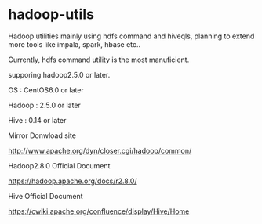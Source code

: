 # hadoop-utils
Hadoop utilities mainly using hdfs command and hiveqls, planning to extend more tools like impala, spark, hbase etc..

Currently, hdfs command utility is the most manuficient. 

supporing hadoop2.5.0 or later.

OS : CentOS6.0 or later

Hadoop : 2.5.0 or later

Hive : 0.14 or later

Mirror Donwload site

http://www.apache.org/dyn/closer.cgi/hadoop/common/

Hadoop2.8.0 Official Document

https://hadoop.apache.org/docs/r2.8.0/

Hive Official Document

https://cwiki.apache.org/confluence/display/Hive/Home
